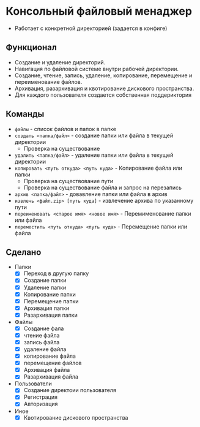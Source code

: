 # Консольный файловый менаджер

- Работает с конкретной директорией (задается в конфиге)

## Функционал

- Создание и удаление директорий.
- Навигация по файловой системе внутри рабочей директории.
- Создание, чтение, запись, удаление, копирование, перемещение и переименование файлов.
- Архивация, разархивация и квотирование дискового пространства.
- Для каждого пользователя создается собственная поддериктория

## Команды

- `файлы` - список файлов и папок в папке
- `создать <папка/файл>` - создание папки или файла в текущей директории
  - Проверка на существование
- `удалить <папка/файл>` - удаление папки или файла в текущей директории
- `копировать <путь откуда> <путь куда>` - Копирование файла или папки
  - Проверка на существование пути
  - Проверка на существование файла и запрос на перезапись
- `архив <папка/файл>` - довавление папки или файла в архив
- `извлечь <файл.zip> [путь куда]` - извлечение архива по указанному пути
- `переименовать <старое имя> <новое имя>` - Перемименование папки или файла
- `переместить <путь откуда> <путь куда>` - Перемещение папки или файла

## Сделано

- Папки
  - [x] Переход в другую папку
  - [x] Создание папки
  - [x] Удаление папки
  - [x] Копирование папки
  - [x] Перемещение папки
  - [x] Архивация папки
  - [x] Разархивация папки
- Файлы
  - [x] Создание фала
  - [x] чтение файла
  - [x] запись файла
  - [x] удаление файла
  - [x] копирование файла
  - [x] перемещение файлов
  - [x] Архивация файла
  - [x] Разархивация файла
- Пользователи
  - [x] Создание директоии пользователя
  - [x] Регистрация
  - [x] Авторизация
- Иное
  - [x] Квотирование дискового пространства

